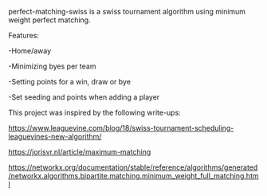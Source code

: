 perfect-matching-swiss is a swiss tournament algorithm using minimum weight perfect matching.

Features:

-Home/away

-Minimizing byes per team

-Setting points for a win, draw or bye

-Set seeding and points when adding a player

This project was inspired by the following write-ups:

https://www.leaguevine.com/blog/18/swiss-tournament-scheduling-leaguevines-new-algorithm/

https://jorisvr.nl/article/maximum-matching

https://networkx.org/documentation/stable/reference/algorithms/generated/networkx.algorithms.bipartite.matching.minimum_weight_full_matching.html
